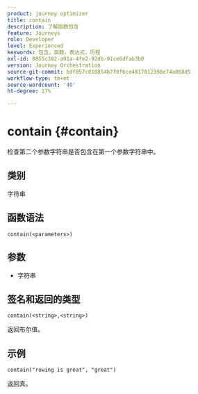 ```yaml
---
product: journey optimizer
title: contain
description: 了解函数包含
feature: Journeys
role: Developer
level: Experienced
keywords: 包含，函数，表达式，历程
exl-id: 8855c382-a91a-4fe2-92db-91ce6dfab3b0
version: Journey Orchestration
source-git-commit: bdf857c010854b7f0f6ce4817012398e74a068d5
workflow-type: tm+mt
source-wordcount: '40'
ht-degree: 17%

---
```


# contain {#contain}

检查第二个参数字符串是否包含在第一个参数字符串中。

## 类别

字符串

## 函数语法

`contain(<parameters>)`

## 参数

* 字符串

## 签名和返回的类型

`contain(<string>,<string>)`

返回布尔值。

## 示例

`contain("rowing is great", "great")`

返回真。

